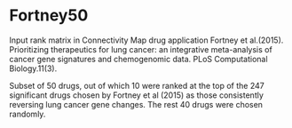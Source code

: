 # Fortney50
Input rank matrix in Connectivity Map drug application 
Fortney et al.(2015). Prioritizing therapeutics for lung cancer: an integrative meta-analysis of cancer gene signatures and chemogenomic data. PLoS Computational Biology.11(3).


Subset of 50 drugs, out of which 10 were ranked at the top of the 247 significant drugs chosen by Fortney et al (2015) as those consistently reversing lung cancer gene changes. The rest 40 drugs were chosen randomly. 
